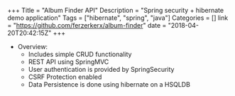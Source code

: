 +++
Title = "Album Finder API"
Description = "Spring security + hibernate demo application"
Tags = ["hibernate", "spring", "java"]
Categories = []
link = "https://github.com/ferzerkerx/album-finder"
date = "2018-04-20T20:42:15Z"
+++

+ Overview:
  - Includes simple CRUD functionality
  - REST API using SpringMVC
  - User authentication is provided by SpringSecurity
  - CSRF Protection enabled
  - Data Persistence is done using hibernate on a HSQLDB
